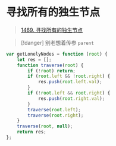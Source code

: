 
# 寻找所有的独生节点


> [1469. 寻找所有的独生节点](https://leetcode.cn/problems/find-all-the-lonely-nodes/)


> [!danger]
> 别老想着传参 `parent`

```javascript
var getLonelyNodes = function (root) {
    let res = [];
    function traverse(root) {
        if (!root) return;
        if (root.left && !root.right) {
            res.push(root.left.val);
        }
        if (!root.left && root.right) {
            res.push(root.right.val);
        }
        traverse(root.left);
        traverse(root.right);
    }
    traverse(root, null);
    return res;
};
```
